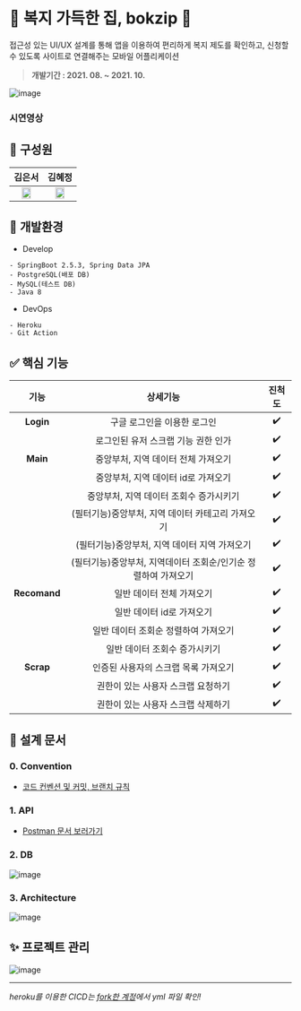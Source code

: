# :green_heart: 복지 가득한 집, bokzip :green_heart:
접근성 있는 UI/UX 설계를 통해 앱을 이용하여 편리하게 복지 제도를 확인하고, 신청할 수 있도록 사이트로 연결해주는 모바일 어플리케이션
> **개발기간 : 2021. 08. ~ 2021. 10.**

![image](https://user-images.githubusercontent.com/68772751/140019819-1c11ebd7-7e3c-4ffd-b44e-d08a9854216b.png)

### 시연영상 


## :monocle_face: 구성원
|김은서|김혜정|
|:---:|:---:|
|<img src="https://user-images.githubusercontent.com/68772751/139533586-1edc542b-ab38-4b0e-ad30-8947aff3d70b.png" width="60%" />|<img src="https://user-images.githubusercontent.com/68772751/139533613-e4695172-50b5-4f12-8d39-0dd93de7b774.png" width="60%" />|

## :hammer: 개발환경
- Develop
```
- SpringBoot 2.5.3, Spring Data JPA
- PostgreSQL(배포 DB)
- MySQL(테스트 DB)
- Java 8
```
- DevOps
```
- Heroku
- Git Action
```

## :white_check_mark: 핵심 기능
|기능|상세기능|진척도|
|:---:|:---:|:---:|
|**Login**|구글 로그인을 이용한 로그인|✔️|
||로그인된 유저 스크랩 기능 권한 인가|✔️|
|**Main**|중앙부처, 지역 데이터 전체 가져오기|✔️|
||중앙부처, 지역 데이터 id로 가져오기|✔️|
||중앙부처, 지역 데이터 조회수 증가시키기|✔️|
||(필터기능)중앙부처, 지역 데이터 카테고리 가져오기|✔️|
||(필터기능)중앙부처, 지역 데이터 지역 가져오기|✔️|
||(필터기능)중앙부처, 지역데이터 조회순/인기순 정렬하여 가져오기|✔️|
|**Recomand**|일반 데이터 전체 가져오기|✔️|
||일반 데이터 id로 가져오기|✔️|
||일반 데이터 조회순 정렬하여 가져오기|✔️|
||일반 데이터 조회수 증가시키기|✔️|
|**Scrap**|인증된 사용자의 스크랩 목록 가져오기|✔️|
||권한이 있는 사용자 스크랩 요청하기|✔️|
||권한이 있는 사용자 스크랩 삭제하기|✔️|
## 📝 설계 문서

### 0. Convention
- [코드 컨벤션 및 커밋, 브랜치 규칙](https://github.com/bokzip/bokzip-backend/wiki)

### 1. API 
- [Postman 문서 보러가기](https://documenter.getpostman.com/view/15573271/U16bvoS7)

### 2. DB
![image](https://user-images.githubusercontent.com/70589857/139565525-58298541-c5d3-4dac-9e4e-b5a3a24218f3.png)

### 3. Architecture
![image](https://user-images.githubusercontent.com/70589857/139565578-0739efd0-6c2f-4147-b9fc-3f56280adbc2.png)

## ✨ 프로젝트 관리
![image](https://user-images.githubusercontent.com/70589857/139565972-7076d630-85bc-405b-a105-31d53fde11c2.png)

---
_heroku를 이용한 CICD는 [fork한 계정](https://github.com/hyejungg/bokzip-backend)에서 yml 파일 확인!_
